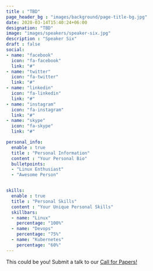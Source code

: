 ```yaml
---
title : "TBD"
page_header_bg : "images/background/page-title-bg.jpg"
date: 2020-03-14T15:40:24+06:00
designation: "TBD"
image: "images/speakers/speaker-six.jpg"
description : "Speaker Six"
draft : false
social:
- name: "facebook"
  icon: "fa-facebook"
  link: "#"
- name: "twitter"
  icon: "fa-twitter"
  link: "#"
- name: "linkedin"
  icon: "fa-linkedin"
  link: "#"
- name: "instagram"
  icon: "fa-instagram"
  link: "#"
- name: "skype"
  icon: "fa-skype"
  link: "#"

personal_info:
  enable : true
  title : "Personal Information"
  content : "Your Personal Bio"
  bulletpoints:
  - "Linux Enthusiast"
  - "Awesome Person"


skills:
  enable : true
  title : "Personal Skills"
  content : "Your Unique Personal Skills"
  skillbars:
  - name: "Linux"
    percentage: "100%"
  - name: "Devops"
    percentage: "75%"
  - name: "Kubernetes"
    percentage: "60%"
---
```

This could be you! Submit a talk to our [Call for Papers!](https://www.papercall.io/txlf2024)